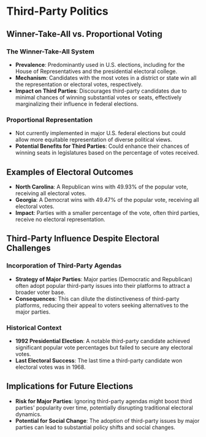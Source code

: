 # Third-Party Politics 

## Winner-Take-All vs. Proportional Voting

### The Winner-Take-All System
- **Prevalence**: Predominantly used in U.S. elections, including for the House of Representatives and the presidential electoral college.
- **Mechanism**: Candidates with the most votes in a district or state win all the representation or electoral votes, respectively.
- **Impact on Third Parties**: Discourages third-party candidates due to minimal chances of winning substantial votes or seats, effectively marginalizing their influence in federal elections.

### Proportional Representation
- Not currently implemented in major U.S. federal elections but could allow more equitable representation of diverse political views.
- **Potential Benefits for Third Parties**: Could enhance their chances of winning seats in legislatures based on the percentage of votes received.

## Examples of Electoral Outcomes
- **North Carolina**: A Republican wins with 49.93% of the popular vote, receiving all electoral votes.
- **Georgia**: A Democrat wins with 49.47% of the popular vote, receiving all electoral votes.
- **Impact**: Parties with a smaller percentage of the vote, often third parties, receive no electoral representation.

## Third-Party Influence Despite Electoral Challenges

### Incorporation of Third-Party Agendas
- **Strategy of Major Parties**: Major parties (Democratic and Republican) often adopt popular third-party issues into their platforms to attract a broader voter base.
- **Consequences**: This can dilute the distinctiveness of third-party platforms, reducing their appeal to voters seeking alternatives to the major parties.

### Historical Context
- **1992 Presidential Election**: A notable third-party candidate achieved significant popular vote percentages but failed to secure any electoral votes.
- **Last Electoral Success**: The last time a third-party candidate won electoral votes was in 1968.

## Implications for Future Elections
- **Risk for Major Parties**: Ignoring third-party agendas might boost third parties' popularity over time, potentially disrupting traditional electoral dynamics.
- **Potential for Social Change**: The adoption of third-party issues by major parties can lead to substantial policy shifts and social changes.